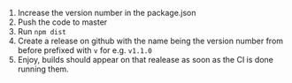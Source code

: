 1. Increase the version number in the package.json
2. Push the code to master
3. Run `npm dist`
4. Create a release on github with the name being the version number from before prefixed with `v` for e.g. `v1.1.0`
5. Enjoy, builds should appear on that realease as soon as the CI is done running them.
